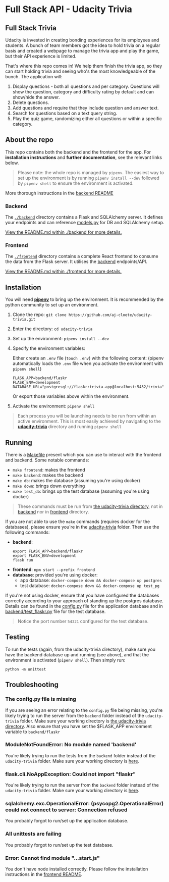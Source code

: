 # Full Stack API - Udacity Trivia

## Full Stack Trivia

Udacity is invested in creating bonding experiences for its employees and students.
A bunch of team members got the idea to hold trivia on a regular basis and created a webpage
to manage the trivia app and play the game, but their API experience is limited.

That's where this repo comes in! We help them finish the trivia app, so they can start holding trivia
and seeing who's the most knowledgeable of the bunch. The application will:

1) Display questions - both all questions and per category.
   Questions will show the question, category and difficulty rating by default and can show/hide the answer.
2) Delete questions.
3) Add questions and require that they include question and answer text.
4) Search for questions based on a text query string.
5) Play the quiz game, randomizing either all questions or within a specific category.


## About the repo

This repo contains both the backend and the frontend for the app.
For **installation instructions** and **further documentation**, see the relevant links below.

> Please note: the whole repo is managed by `pipenv`.
> The easiest way to set up the environment is by running `pipenv install --dev` followed by `pipenv shell` to ensure the environment is activated.

More thorough instructions in the [backend README](./backend/README.md)

### Backend

The [`./backend`](./backend) directory contains a Flask and SQLAlchemy server.
It defines your endpoints and can reference [models.py](./backend/models.py) for DB and SQLAlchemy setup.

[View the README.md within ./backend for more details.](./backend/README.md)

### Frontend

The [`./frontend`](./frontend) directory contains a complete React frontend to consume the data from the Flask server.
It utilises the [backend](./backend) endpoints/API.

[View the README.md within ./frontend for more details.](./frontend/README.md)

## Installation
You will need [**pipenv**](https://pipenv-fork.readthedocs.io/en/latest/) to bring up the environment.
It is recommended by the python community to set up an environment.

1. Clone the repo: `git clone https://github.com/aj-cloete/udacity-trivia.git`
2. Enter the directory: `cd udacity-trivia`
3. Set up the environment: `pipenv install --dev`
4. Specify the environment variables:

   Either create an `.env` file (`touch .env`) with the following content: (pipenv automatically loads the `.env` file when you activate the environment with `pipenv shell`)
   ```
   FLASK_APP=backend/flaskr
   FLASK_ENV=development
   DATABASE_URL="postgresql://flaskr:trivia-app@localhost:5432/trivia"
   ```
   Or export those variables above within the environment.
5. Activate the environment: `pipenv shell`

> Each process you will be launching needs to be run from within an active environment.
> This is most easily achieved by navigating to the [**udacity-trivia**](.) directory and running `pipenv shell`

## Running

There is a [Makefile](./Makefile) present which you can use to interact with the frontend and backend.
Some notable commands:
- `make frontend`: makes the frontend
- `make backend`: makes the backend
- `make db`: makes the database (assuming you're using docker)
- `make down`: brings down everything
- `make test_db`: brings up the test database (assuming you're using docker)
> These commands must be run from [the udacity-trivia directory](.), not in [backend](./backend) nor in [frontend](./frontend) directory.

If you are not able to use the `make` commands (requires docker for the databases), please ensure you're in the [udacity-trivia](.) folder.  Then use the following commands:
- **backend**:
  ```
  export FLASK_APP=backend/flaskr
  export FLASK_ENV=development
  flask run
  ```
- **frontend**: `npm start --prefix frontend`
- **database**: provided you're using docker:
  - app database: `docker-compose down && docker-compose up postgres`
  - test database: `docker-compose down && docker-compose up test_pg`

If you're not using docker, ensure that you have configured the databases correctly according to your approach of standing up the postgres database.
Details can be found in the [config.py](config.py) file for the application database
and in [backend/test_flaskr.py](./backend/test_flaskr.py) file for the test database.
> Notice the port number `54321` configured for the test database.

## Testing
To run the tests (again, from the udacity-trivia directory), make sure you have the backend database up and running (see above),
and that the environment is activated (`pipenv shell`).
Then simply run:
```
python -m unittest
```

## Troubleshooting
### The config.py file is missing
If you are seeing an error relating to the `config.py` file being missing,
you're likely trying to run the server from the `backend` folder instead of
the `udacity-trivia` folder.  Make sure your working directory is [the udacity-trivia directory](.).
Also ensure that you have set the $FLASK_APP environment variable to `backend/flaskr`

### ModuleNotFoundError: No module named 'backend'
You're likely trying to run the tests from the `backend` folder instead of
the `udacity-trivia` folder.  Make sure your working directory is [here](.).

### flask.cli.NoAppException: Could not import "flaskr"
You're likely trying to run the server from the `backend` folder instead of
the `udacity-trivia` folder.  Make sure your working directory is [here](.).

### sqlalchemy.exc.OperationalError: (psycopg2.OperationalError) could not connect to server: Connection refused
You probably forgot to run/set up the application database.

### All unittests are failing
You probably forgot to run/set up the test database.

### Error: Cannot find module "...start.js"
You don't have node installed correctly.  Please follow the installation instructions in the [frontend README](./frontend/README.md).
